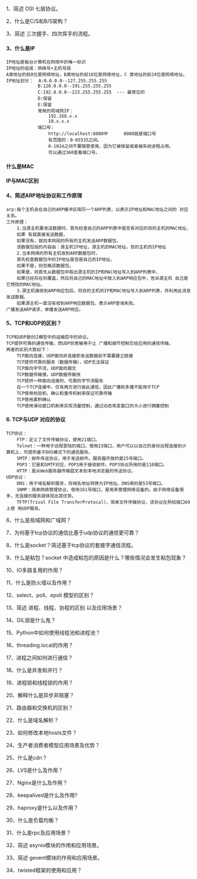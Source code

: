 1、简述 OSI 七层协议。

2、什么是C/S和B/S架构？

3、简述 三次握手、四次挥手的流程。
#### 3、什么是IP
    IP地址是每台计算机在网络中的唯一标识
    IP地址的组成：网络号+主机号段
    A类地址的前8位是网络地址，B类地址的前16位是网络地址，C 类地址的前24位是网络地址。
    IP地址划分：  A:0.0.0.0--127.255.255.255
                B:128.0.0.0--191.255.255.255
                C:192.0.0.0--223.255.255.255  --- 最常见的
                D:保留
                E:保留
                常用的局域网IP：
                    192.168.x.x
                    10.x.x.x
                端口号:
                    http://localhost:8080中      8080就是端口号
                    有范围的：0-65535之间。
                    0-1024之间不要随意使用，因为它被保留或者被系统进程占用。
                    可以通过360查看端口号。
#### 什么是MAC
#### IP与MAC区别

#### 4、简述ARP地址协议和工作原理
    arp:每个主机会在自己的ARP缓冲区简历一个ARP列表，以表示IP地址和MAC地址之间的 对应关系。
    工作原理：
        1.当源主机要发送数据时，首先检查自己的ARP列表中是否有对应的目的主机的MAC地址，
        如果 有就直接发送数据，
        如果没有，就向本网段的所有的主机发送ARP数据包， 
        该数据包括的内容由：源主机IP地址，源主机的MAC地址，目的主机的IP地址
        2.当本网络的所有主机收到ARP数据包时，
        首先检查数据包中的IP地址是否是自己的IP地址，
        如果不是，则忽略该数据包，
        如果是，则首先从数据包中取出源主机的IP和MAC地址写入到ARP列表中，
        如果已经存在则覆盖，然后将自己的MAC地址中放入到ARP响应包中，告诉源主机 自己是它想找的MAC地址。
        3.源主机接收到ARP响应包后，将目的主机的IP和MAC地址写入到ARP列表，并利用此消息发送数据。
        如果源主机一直没有收到ARP响应数据包，表示ARP查询失败。
    广播发送ARP请求，单播发送ARP响应。
#### 5、TCP和UDP的区别？
    TCP和UDP是OSI模型中的运输层中的协议。
    TCP提供可靠的通信传输，而UDP则常被用于让 广播和细节控制交给应用的通信传输。
    两者的区别大致如下：
        TCP面向连接，UDP面向非连接即发送数据前不需要建立链接
        TCP提供可靠的服务（数据传输），UDP无法保证
        TCP面向字节流，UDP面向报文
        TCP数据传输慢，UDP数据传输快
        TCP提供一种面向连接的、可靠的字节流服务
        在一个TCP连接中，仅有两方进行彼此通信，因此广播和多播不能用于TCP
        TCP使用校验和，确认和重传机制来保证可靠传输
        TCP使用累积确认
        TCP使用滑动窗口机制来实现流量控制，通过动态改变窗口的大小进行拥塞控制
#### 6. TCP与UDP 对应的协议
    TCP协议：
        FTP：定义了文件传输协议，使用21端口。
        Telnet：一种用于远程登陆的端口，使用23端口，用户可以以自己的身份远程连接到计 算机上，可提供基于DOS模式下的通信服务。
        SMTP：邮件传送协议，用于发送邮件。服务器开放的是25号端口。
        POP3：它是和SMTP对应，POP3用于接收邮件。POP3协议所用的是110端口。
        HTTP：是从Web服务器传输超文本到本地浏览器的传送协议。
    UDP协议：
        DNS：用于域名解析服务，将域名地址转换为IP地址。DNS用的是53号端口。
        SNMP：简单网络管理协议，使用161号端口，是用来管理网络设备的。由于网络设备很 多，无连接的服务就体现出其优势。
        TFTP(Trival File TransferProtocal)，简单文件传输协议，该协议在熟知端口69上使 用UDP服务。

6、什么是局域网和广域网？

7、为何基于tcp协议的通信比基于udp协议的通信更可靠？

8、什么是socket？简述基于tcp协议的套接字通信流程。

9、什么是粘包？socket 中造成粘包的原因是什么？哪些情况会发生粘包现象？

10、IO多路复用的作用？

11、什么是防火墙以及作用？

12、select、poll、epoll 模型的区别？

13、简述 进程、线程、协程的区别 以及应用场景？

14、GIL锁是什么鬼？

15、Python中如何使用线程池和进程池？

16、threading.local的作用？

17、进程之间如何进行通信？

18、什么是并发和并行？

19、进程锁和线程锁的作用？

20、解释什么是异步非阻塞？

21、路由器和交换机的区别？

22、什么是域名解析？

23、如何修改本地hosts文件？

24、生产者消费者模型应用场景及优势？

25、什么是cdn？

26、LVS是什么及作用？

27、Nginx是什么及作用？

28、keepalived是什么及作用?

29、haproxy是什么以及作用？

30、什么是负载均衡？

31、什么是rpc及应用场景？

32、简述 asynio模块的作用和应用场景。

33、简述 gevent模块的作用和应用场景。

34、twisted框架的使用和应用？
